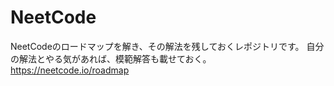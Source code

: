 # NeetCode
NeetCodeのロードマップを解き、その解法を残しておくレポジトリです。
自分の解法とやる気があれば、模範解答も載せておく。
https://neetcode.io/roadmap
